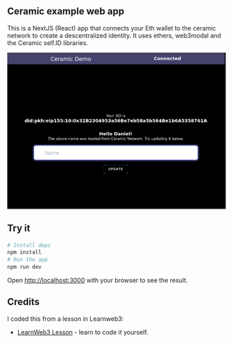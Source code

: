 ## Ceramic example web app
This is a NextJS (React) app that connects your Eth wallet to the ceramic network to create a descentralized identity.
It uses ethers, web3modal and the Ceramic self.ID libraries.

![homepage](/public/home.png)

## Try it

```bash
# Install deps
npm install
# Run the app
npm run dev
```
Open [http://localhost:3000](http://localhost:3000) with your browser to see the result.

## Credits

I coded this from a lesson in Learnweb3:
- [LearnWeb3 Lesson](https://learnweb3.io/degrees/ethereum-developer-degree/junior/user-owner-data-profiles-using-ceramic-network/) - learn to code it yourself.